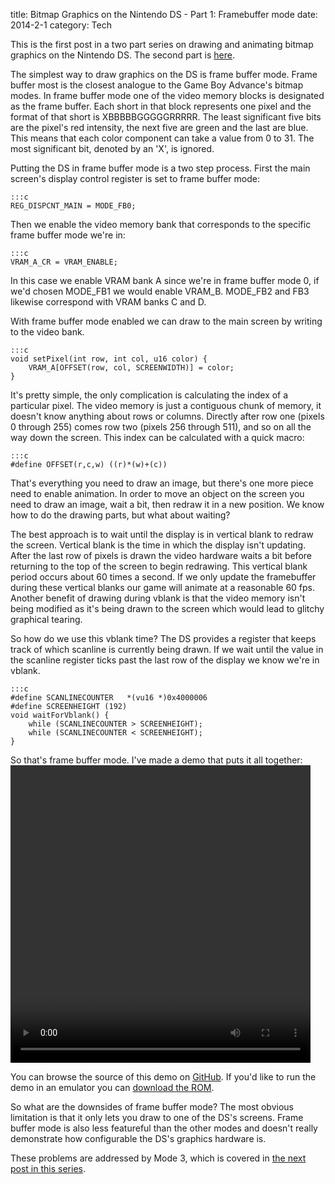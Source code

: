 title: Bitmap Graphics on the Nintendo DS - Part 1: Framebuffer mode
date: 2014-2-1
category: Tech

This is the first post in a two part series on drawing and animating bitmap graphics on the Nintendo DS.
The second part is [here](bitmap-graphics-on-the-nintendo-ds-part-2-mode-3.html).

The simplest way to draw graphics on the DS is frame buffer mode.
Frame buffer most is the closest analogue to the Game Boy Advance's bitmap modes.
In frame buffer mode one of the video memory blocks is designated as the frame buffer.
Each short in that block represents one pixel and the format of that short is XBBBBBGGGGGRRRRR.
The least significant five bits are the pixel's red intensity, the next five are green and the last are blue.
This means that each color component can take a value from 0 to 31.
The most significant bit, denoted by an 'X', is ignored.

Putting the DS in frame buffer mode is a two step process.
First the main screen's display control register is set to frame buffer mode:

    :::c
    REG_DISPCNT_MAIN = MODE_FB0;

Then we enable the video memory bank that corresponds to the specific frame buffer mode we're in:

    :::c
    VRAM_A_CR = VRAM_ENABLE;

In this case we enable VRAM bank A since we're in frame buffer mode 0, if we'd chosen MODE\_FB1 we would enable VRAM\_B.
MODE\_FB2 and FB3 likewise correspond with VRAM banks C and D.

With frame buffer mode enabled we can draw to the main screen by writing to the video bank.

    :::c
    void setPixel(int row, int col, u16 color) {
        VRAM_A[OFFSET(row, col, SCREENWIDTH)] = color;
    }

It's pretty simple, the only complication is calculating the index of a particular pixel.
The video memory is just a contiguous chunk of memory, it doesn't know anything about rows or columns.
Directly after row one (pixels 0 through 255) comes row two (pixels 256 through 511), and so on all the way down the screen.
This index can be calculated with a quick macro:

    :::c
    #define OFFSET(r,c,w) ((r)*(w)+(c))

That's everything you need to draw an image, but there's one more piece need to enable animation.
In order to move an object on the screen you need to draw an image, wait a bit, then redraw it in a new position.
We know how to do the drawing parts, but what about waiting?

The best approach is to wait until the display is in vertical blank to redraw the screen.
Vertical blank is the time in which the display isn't updating.
After the last row of pixels is drawn the video hardware waits a bit before returning to the top of the screen to begin redrawing.
This vertical blank period occurs about 60 times a second.
If we only update the framebuffer during these vertical blanks our game will animate at a reasonable 60 fps.
Another benefit of drawing during vblank is that the video memory isn't being modified as it's being drawn to the screen which would lead to glitchy graphical tearing.

So how do we use this vblank time?
The DS provides a register that keeps track of which scanline is currently being drawn.
If we wait until the value in the scanline register ticks past the last row of the display we know we're in vblank.

    :::c
    #define SCANLINECOUNTER   *(vu16 *)0x4000006
    #define SCREENHEIGHT (192)
    void waitForVblank() {
        while (SCANLINECOUNTER > SCREENHEIGHT);
        while (SCANLINECOUNTER < SCREENHEIGHT);
    }

So that's frame buffer mode.
I've made a demo that puts it all together:
<video width="480" height="476" controls>
    <source src="/bin/ndsfb.mp4" type="video/mp4">
    Your browser does not support HTML5 video.
</video>

You can browse the source of this demo on [GitHub](https://github.com/pmallory/nds_framebuffer_bitmaps).
If you'd like to run the demo in an emulator you can [download the ROM](/bin/nds_framebuffer_bitmaps.nds).

So what are the downsides of frame buffer mode?
The most obvious limitation is that it only lets you draw to one of the DS's screens.
Frame buffer mode is also less featureful than the other modes and doesn't really demonstrate how configurable the DS's graphics hardware is.

These problems are addressed by Mode 3, which is covered in [the next post in this series](bitmap-graphics-on-the-nintendo-ds-part-2-mode-3.html).
